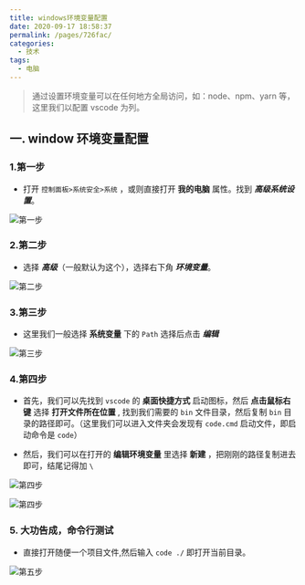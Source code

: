 ```yaml
---
title: windows环境变量配置
date: 2020-09-17 18:58:37
permalink: /pages/726fac/
categories:
  - 技术
tags:
  - 电脑
---
```


> 通过设置环境变量可以在任何地方全局访问，如：node、npm、yarn 等，这里我们以配置 vscode 为列。

## 一. window 环境变量配置

### 1.第一步

- 打开 `控制面板>系统安全>系统` ，或则直接打开 **我的电脑** 属性。找到 **_高级系统设置_**。

![第一步](https://cdn.jsdelivr.net/gh/JS-banana/images/vuepress/windows-1.png)

### 2.第二步

- 选择 **_高级_**（一般默认为这个），选择右下角 **_环境变量_**。

![第二步](https://cdn.jsdelivr.net/gh/JS-banana/images/vuepress/windows-2.png)

### 3.第三步

- 这里我们一般选择 **系统变量** 下的 `Path` 选择后点击 **_编辑_**

![第三步](https://cdn.jsdelivr.net/gh/JS-banana/images/vuepress/windows-3.png)

### 4.第四步

- 首先，我们可以先找到 `vscode` 的 **桌面快捷方式** 启动图标，然后 **点击鼠标右键** 选择 **打开文件所在位置** , 找到我们需要的 `bin` 文件目录，然后复制 `bin` 目录的路径即可。（这里我们可以进入文件夹会发现有 `code.cmd` 启动文件，即启动命令是 `code`）

- 然后，我们可以在打开的 **编辑环境变量** 里选择 **新建** ，把刚刚的路径复制进去即可，结尾记得加 `\`

![第四步](https://cdn.jsdelivr.net/gh/JS-banana/images/vuepress/windows-5.png)

![第四步](https://cdn.jsdelivr.net/gh/JS-banana/images/vuepress/windows-4.png)

### 5. 大功告成，命令行测试

- 直接打开随便一个项目文件,然后输入 `code ./` 即打开当前目录。

![第五步](https://cdn.jsdelivr.net/gh/JS-banana/images/vuepress/windows-6.png)
